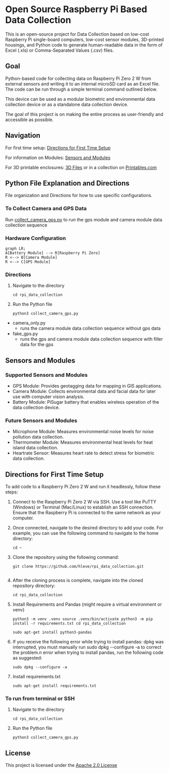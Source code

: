 # Open Source Raspberry Pi Based Data Collection
This is an open-source project for Data Collection based on low-cost Raspberry Pi single-board computers, low-cost sensor modules, 3D-printed housings, and Python code to generate human-readable data in the form of Excel (.xls) or Comma-Separated Values (.csv) files.

## Goal
Python-based code for collecting data on Raspberry Pi Zero 2 W from external sensors and writing it to an internal microSD card as an Excel file. 
The code can be run through a simple terminal command outlined below.

This device can be used as a modular biometric and environmental data collection device or as a standalone data collection device.

The goal of this project is on making the entire process as user-friendly and accessible as possible.

## Navigation

For first time setup: [Directions for First Time Setup](#directions-for-first-time-setup)

For information on Modules: [Sensors and Modules](#sensors-and-modules)

For 3D printable enclosures: [3D Files](./3D%20Files/) or in a collection on [Printables.com](https://www.printables.com/@HenryLevesque/collections/1649941)

## Python File Explanation and Directions
File organization and Directions for how to use specific configurations.

### To Collect Camera and GPS Data
Run [collect_camera_gps.py](collect_camera_gps.py) to run the gps module and camera module data collection sequence
### Hardware Configuration
```mermaid
graph LR;
A[Battery Module] --> R[Raspberry Pi Zero]
R <--> B[Camera Module]
R <--> C[GPS Module]
```

### Directions

1. Navigate to the directory
    ```
    cd rpi_data_collection
    ```
2. Run the Python file
    ```
    python3 collect_camera_gps.py

- camera_only.py
    - runs the camera module data collection sequence without gps data
- fake_gps.py
    - runs the gps and camera module data collection sequence with filler data for the gps

## Sensors and Modules

### Supported Sensors and Modules
- GPS Module: Provides geotagging data for mapping in GIS applications.
- Camera Module: Collects environmental data and facial data for later use with computer vision analysis.
- Battery Module: PiSugar battery that enables wireless operation of the data collection device.

### Future Sensors and Modules
- Microphone Module: Measures environmental noise levels for noise pollution data collection.
- Thermometer Module: Measures environmental heat levels for heat island data collection.
- Heartrate Sensor: Measures heart rate to detect stress for biometric data collection.

## Directions for First Time Setup

To add code to a Raspberry Pi Zero 2 W and run it headlessly, follow these steps:

1. Connect to the Raspberry Pi Zero 2 W via SSH. Use a tool like PuTTY (Windows) or Terminal (Mac/Linux) to establish an SSH connection. Ensure that the Raspberry Pi is connected to the same network as your computer.

2. Once connected, navigate to the desired directory to add your code. For example, you can use the following command to navigate to the home directory:
    ```
    cd ~
    ```

3. Clone the repository using the following command:
    ```
    git clone https://github.com/hleve/rpi_data_collection.git


4. After the cloning process is complete, navigate into the cloned repository directory:
    ```
    cd rpi_data_collection
    ```

6. Install Requirements and Pandas (might require a virtual environment or venv)
    ```
    python3 -m venv .venv source .venv/bin/activate python3 -m pip install -r requirements.txt cd rpi_data_collection
  
    sudo apt-get install python3-pandas
    ```
    
9. If you receive the following error while trying to install pandas: dpkg was interrupted, you must manually run sudo dpkg --configure -a to correct the problem.n error when trying to install pandas, run the following code as suggested:
    ```
    sudo dpkg --configure -a
    ```
10. Install requirements.txt
    ```
    sudo apt-get install requirements.txt
    ```
    
### To run from terminal or SSH

1. Navigate to the directory
    ```
    cd rpi_data_collection
    ```
2. Run the Python file
    ```
    python3 collect_camera_gps.py
    ```

## License
This project is licensed under the [Apache 2.0 License](https://www.apache.org/licenses/LICENSE-2.0)

